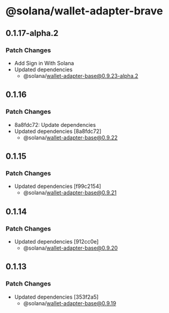 # @solana/wallet-adapter-brave

## 0.1.17-alpha.2

### Patch Changes

-   Add Sign in With Solana
-   Updated dependencies
    -   @solana/wallet-adapter-base@0.9.23-alpha.2

## 0.1.16

### Patch Changes

-   8a8fdc72: Update dependencies
-   Updated dependencies [8a8fdc72]
    -   @solana/wallet-adapter-base@0.9.22

## 0.1.15

### Patch Changes

-   Updated dependencies [f99c2154]
    -   @solana/wallet-adapter-base@0.9.21

## 0.1.14

### Patch Changes

-   Updated dependencies [912cc0e]
    -   @solana/wallet-adapter-base@0.9.20

## 0.1.13

### Patch Changes

-   Updated dependencies [353f2a5]
    -   @solana/wallet-adapter-base@0.9.19
